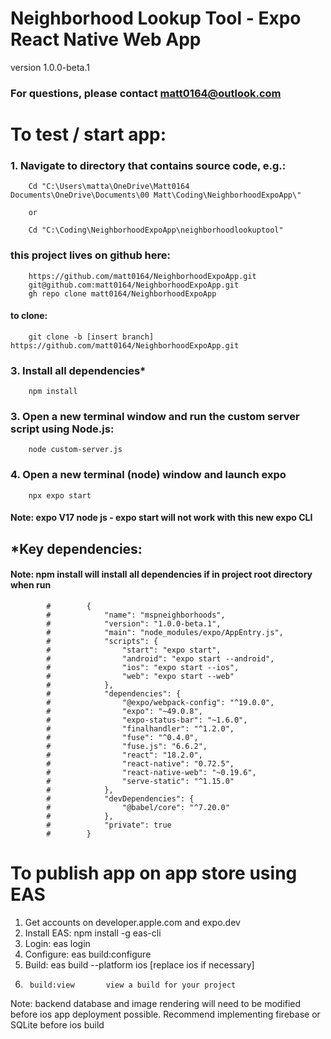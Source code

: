 # Neighborhood Lookup Tool - Expo React Native Web App
version 1.0.0-beta.1
### For questions, please contact matt0164@outlook.com

# To test / start app:

### 1.	Navigate to directory that contains source code, e.g.:
        Cd "C:\Users\matta\OneDrive\Matt0164 Documents\OneDrive\Documents\00 Matt\Coding\NeighborhoodExpoApp\"

        or

        Cd "C:\Coding\NeighborhoodExpoApp\neighborhoodlookuptool"

### this project lives on github here:
        https://github.com/matt0164/NeighborhoodExpoApp.git
        git@github.com:matt0164/NeighborhoodExpoApp.git
        gh repo clone matt0164/NeighborhoodExpoApp

#### to clone:
        git clone -b [insert branch] https://github.com/matt0164/NeighborhoodExpoApp.git

### 3.  Install all dependencies*
        npm install

### 3.    Open a new terminal window and run the custom server script using Node.js:
        node custom-server.js

### 4.	Open a new terminal (node) window and launch expo
        npx expo start 
        
#### Note: expo V17 node js - expo start will not work with this new expo CLI

## *Key dependencies:
        
####        Note: npm install will install all dependencies if in project root directory when run

            #        {
            #            "name": "mspneighborhoods",
            #            "version": "1.0.0-beta.1",
            #            "main": "node_modules/expo/AppEntry.js",
            #            "scripts": {
            #                "start": "expo start",
            #                "android": "expo start --android",
            #                "ios": "expo start --ios",
            #                "web": "expo start --web"
            #            },
            #            "dependencies": {
            #                "@expo/webpack-config": "^19.0.0",
            #                "expo": "~49.0.8",
            #                "expo-status-bar": "~1.6.0",
            #                "finalhandler": "^1.2.0",
            #                "fuse": "^0.4.0",
            #                "fuse.js": "6.6.2",
            #                "react": "18.2.0",
            #                "react-native": "0.72.5",
            #                "react-native-web": "~0.19.6",
            #                "serve-static": "^1.15.0"
            #            },
            #            "devDependencies": {
            #                "@babel/core": "^7.20.0"
            #            },
            #            "private": true
            #        }


# To publish  app on app store using EAS

1.	Get accounts on developer.apple.com and expo.dev
2.	Install EAS: npm install -g eas-cli
3.	Login: eas login
4.	Configure: eas build:configure
5.	Build: eas build --platform ios [replace ios if necessary]
6.      build:view       view a build for your project

Note: backend database and image rendering will need to be modified before ios app deployment possible. Recommend implementing firebase or SQLite before ios build